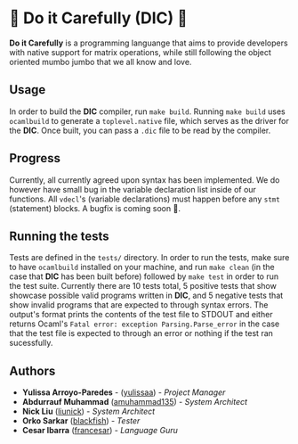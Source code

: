 # 🍝  Do it Carefully (DIC) 🍝 
**Do it Carefully** is a programming languange that aims to provide developers with native support for matrix operations, while still following the object oriented mumbo jumbo that we all know and love. 

## Usage
In order to build the **DIC** compiler, run `make build`. Running `make build` uses `ocamlbuild` to generate a `toplevel.native` file, which serves as the driver for the **DIC**. Once built, you can pass a `.dic` file to be read by the compiler. 

## Progress
Currently, all currently agreed upon syntax has been implemented. We do however have small bug in the variable declaration list inside of our functions. All `vdecl`'s (variable declarations) must happen before any `stmt` (statement) blocks. A bugfix is coming soon 🙊.

## Running the tests
Tests are defined in the `tests/` directory. In order to run the tests, make sure to have `ocamlbuild` installed on your machine, and run `make clean` (in the case that **DIC** has been built before) followed by `make test` in order to run the test suite. Currently there are 10 tests total, 5 positive tests that show showcase possible valid programs written in **DIC**, and 5 negative tests that show invalid programs that are expected to through syntax errors. The output's format prints the contents of the test file to STDOUT and either returns Ocaml's `Fatal error: exception Parsing.Parse_error` in the case that the test file is expected to through an error or nothing if the test ran sucessfully. 

## Authors 
* **Yulissa Arroyo-Paredes** - ([yulissaa](https://github.com/yulissaa)) -  *Project Manager*
* **Abdurrauf Muhammad**  ([amuhammad135](https://github.com/amuhammad135)) - *System Architect* 
* **Nick Liu**  ([liunick](https://github.com/liunick)) - *System Architect* 
* **Orko Sarkar**  ([blackfish](https://github.com/blackfish)) - *Tester* 
* **Cesar Ibarra**  ([francesar](https://github.com/francesar)) - *Language Guru* 
